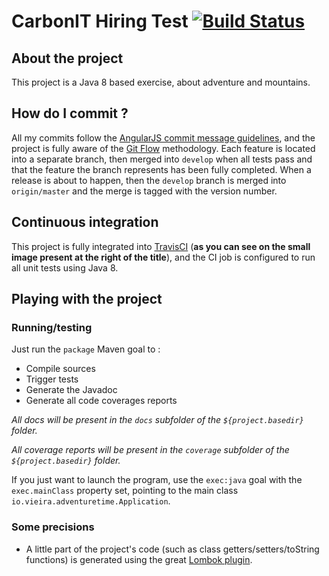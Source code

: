 # CarbonIT Hiring Test [![Build Status](https://travis-ci.org/vincent-vieira/carbonit-hiring-test.svg?branch=master)](https://travis-ci.org/vincent-vieira/carbonit-hiring-test)
## About the project
This project is a Java 8 based exercise, about adventure and mountains.

## How do I commit ?
All my commits follow the [AngularJS commit message guidelines](https://github.com/angular/angular.js/blob/master/CONTRIBUTING.md#commit),
and the project is fully aware of the [Git Flow](http://danielkummer.github.io/git-flow-cheatsheet/index.fr_FR.html) methodology.
Each feature is located into a separate branch, then merged into `develop` when all tests pass and that the feature the branch represents has been fully completed.
When a release is about to happen, then the `develop` branch is merged into `origin/master` and the merge is tagged with the version number.

## Continuous integration
This project is fully integrated into [TravisCI](https://travis-ci.org) (**as you can see on the small image present
at the right of the title**), and the CI job is configured to run all unit tests using Java 8.

## Playing with the project
### Running/testing
Just run the `package` Maven goal to :
- Compile sources
- Trigger tests
- Generate the Javadoc
- Generate all code coverages reports

_All docs will be present in the `docs` subfolder of the `${project.basedir}` folder._

_All coverage reports will be present in the `coverage` subfolder of the `${project.basedir}` folder._

If you just want to launch the program, use the `exec:java` goal with the `exec.mainClass` property set, pointing to the
main class `io.vieira.adventuretime.Application`.

### Some precisions
- A little part of the project's code (such as class getters/setters/toString functions) is generated using the great
[Lombok plugin](https://projectlombok.org).
